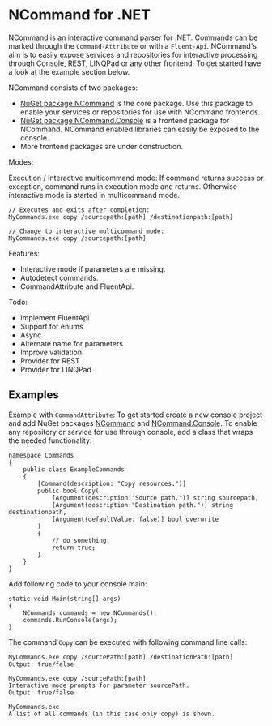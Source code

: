 # NCommand for .NET

NCommand is an interactive command parser for .NET. Commands can be marked through the `Command-Attribute` or with a `Fluent-Api`. NCommand's aim is to easily expose services and repositories for interactive processing through Console, REST, LINQPad or any other frontend. To get started have a look at the example section below.

NCommand consists of two packages:

- [NuGet package NCommand](https://www.nuget.org/packages/NCommand/) is the core package. Use this package to enable your services or repositories for use with NCommand frontends.
- [NuGet package NCommand.Console](https://www.nuget.org/packages/NCommand.Console/) is a frontend package for NCommand. NCommand enabled libraries can easily be exposed to the console.
- More frontend packages are under construction.

Modes:

Execution / Interactive multicommand mode: If command returns success or exception, command runs in execution mode and returns. Otherwise interactive mode is started in multicommand mode. 

    // Executes and exits after completion:
	MyCommands.exe copy /sourcepath:[path] /destinationpath:[path]
    
	// Change to interactive multicommand mode:
	MyCommands.exe copy /sourcepath:[path]

Features: 

- Interactive mode if parameters are missing.
- Autodetect commands.
- CommandAttribute and FluentApi.

Todo:

- Implement FluentApi
- Support for enums
- Async
- Alternate name for parameters
- Improve validation
- Provider for REST
- Provider for LINQPad


## Examples

Example with `CommandAttribute`: To get started create a new console project and add NuGet packages [NCommand](https://www.nuget.org/packages/NCommand/) and [NCommand.Console](https://www.nuget.org/packages/NCommand.Console/). To enable any repository or service for use through console, add a class that wraps the needed functionality:

	namespace Commands
	{
	    public class ExampleCommands
	    {	
	        [Command(description: "Copy resources.")]
	        public bool Copy( 
				[Argument(description:"Source path.")] string sourcepath,
				[Argument(description:"Destination path.")] string destinationpath,
				[Argument(defaultValue: false)] bool overwrite 
			)
	        {
				// do something
	            return true;
	        }
		}
	}	

Add following code to your console main:

    static void Main(string[] args)
    {
    	NCommands commands = new NCommands();
        commands.RunConsole(args);
    }

The command `Copy` can be executed with following command line calls: 

    MyCommands.exe copy /sourcePath:[path] /destinationPath:[path]
    Output: true/false

    MyCommands.exe copy /sourcePath:[path] 
	Interactive mode prompts for parameter sourcePath.
	Output: true/false

    MyCommands.exe
	A list of all commands (in this case only copy) is shown.

